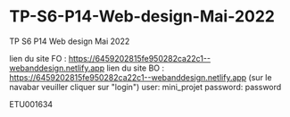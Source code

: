 # TP-S6-P14-Web-design-Mai-2022
TP S6 P14 Web design Mai 2022

lien du site FO  : https://6459202815fe950282ca22c1--webanddesign.netlify.app
lien du site BO  : https://6459202815fe950282ca22c1--webanddesign.netlify.app  (sur le navabar veuiller cliquer sur "login")
user: mini_projet  password: password

ETU001634
